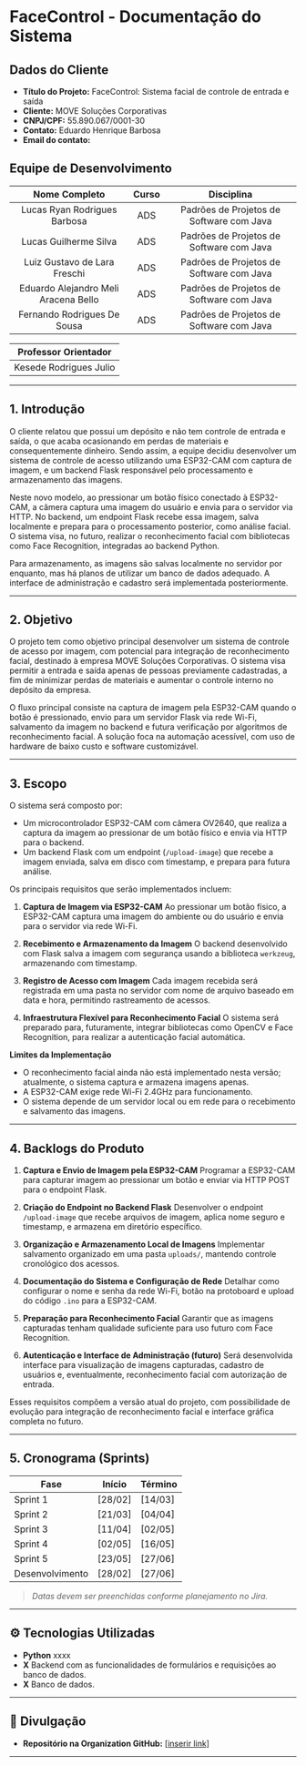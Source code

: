 # FaceControl - Documentação do Sistema

## Dados do Cliente

- **Título do Projeto:** FaceControl: Sistema facial de controle de entrada e saída  
- **Cliente:** MOVE Soluções Corporativas  
- **CNPJ/CPF:** 55.890.067/0001-30  
- **Contato:** Eduardo Henrique Barbosa  
- **Email do contato:**  

## Equipe de Desenvolvimento

| Nome Completo | Curso | Disciplina |
| :-----------: | :---: | :--------: |
| Lucas Ryan Rodrigues Barbosa | ADS | Padrões de Projetos de Software com Java |
| Lucas Guilherme Silva | ADS | Padrões de Projetos de Software com Java |
| Luiz Gustavo de Lara Freschi | ADS | Padrões de Projetos de Software com Java |
| Eduardo Alejandro Meli Aracena Bello | ADS | Padrões de Projetos de Software com Java |
| Fernando Rodrigues De Sousa | ADS | Padrões de Projetos de Software com Java |

| Professor Orientador |
| :---: |
| Kesede Rodrigues Julio |


---

## 1. Introdução

O cliente relatou que possui um depósito e não tem controle de entrada e saída, o que acaba ocasionando em perdas de materiais e consequentemente dinheiro. Sendo assim, a equipe decidiu desenvolver um sistema de controle de acesso utilizando uma ESP32-CAM com captura de imagem, e um backend Flask responsável pelo processamento e armazenamento das imagens.

Neste novo modelo, ao pressionar um botão físico conectado à ESP32-CAM, a câmera captura uma imagem do usuário e envia para o servidor via HTTP. No backend, um endpoint Flask recebe essa imagem, salva localmente e prepara para o processamento posterior, como análise facial. O sistema visa, no futuro, realizar o reconhecimento facial com bibliotecas como Face Recognition, integradas ao backend Python.

Para armazenamento, as imagens são salvas localmente no servidor por enquanto, mas há planos de utilizar um banco de dados adequado. A interface de administração e cadastro será implementada posteriormente.

---

## 2. Objetivo

O projeto tem como objetivo principal desenvolver um sistema de controle de acesso por imagem, com potencial para integração de reconhecimento facial, destinado à empresa MOVE Soluções Corporativas. O sistema visa permitir a entrada e saída apenas de pessoas previamente cadastradas, a fim de minimizar perdas de materiais e aumentar o controle interno no depósito da empresa.

O fluxo principal consiste na captura de imagem pela ESP32-CAM quando o botão é pressionado, envio para um servidor Flask via rede Wi-Fi, salvamento da imagem no backend e futura verificação por algoritmos de reconhecimento facial. A solução foca na automação acessível, com uso de hardware de baixo custo e software customizável.

---

## 3. Escopo

O sistema será composto por:

* Um microcontrolador ESP32-CAM com câmera OV2640, que realiza a captura da imagem ao pressionar de um botão físico e envia via HTTP para o backend.
* Um backend Flask com um endpoint (`/upload-image`) que recebe a imagem enviada, salva em disco com timestamp, e prepara para futura análise.

Os principais requisitos que serão implementados incluem:

1. **Captura de Imagem via ESP32-CAM**
   Ao pressionar um botão físico, a ESP32-CAM captura uma imagem do ambiente ou do usuário e envia para o servidor via rede Wi-Fi.

2. **Recebimento e Armazenamento da Imagem**
   O backend desenvolvido com Flask salva a imagem com segurança usando a biblioteca `werkzeug`, armazenando com timestamp.

3. **Registro de Acesso com Imagem**
   Cada imagem recebida será registrada em uma pasta no servidor com nome de arquivo baseado em data e hora, permitindo rastreamento de acessos.

4. **Infraestrutura Flexível para Reconhecimento Facial**
   O sistema será preparado para, futuramente, integrar bibliotecas como OpenCV e Face Recognition, para realizar a autenticação facial automática.

**Limites da Implementação**

* O reconhecimento facial ainda não está implementado nesta versão; atualmente, o sistema captura e armazena imagens apenas.
* A ESP32-CAM exige rede Wi-Fi 2.4GHz para funcionamento.
* O sistema depende de um servidor local ou em rede para o recebimento e salvamento das imagens.

---

## 4. Backlogs do Produto

1. **Captura e Envio de Imagem pela ESP32-CAM**
   Programar a ESP32-CAM para capturar imagem ao pressionar um botão e enviar via HTTP POST para o endpoint Flask.

2. **Criação do Endpoint no Backend Flask**
   Desenvolver o endpoint `/upload-image` que recebe arquivos de imagem, aplica nome seguro e timestamp, e armazena em diretório específico.

3. **Organização e Armazenamento Local de Imagens**
   Implementar salvamento organizado em uma pasta `uploads/`, mantendo controle cronológico dos acessos.

4. **Documentação do Sistema e Configuração de Rede**
   Detalhar como configurar o nome e senha da rede Wi-Fi, botão na protoboard e upload do código `.ino` para a ESP32-CAM.

5. **Preparação para Reconhecimento Facial**
   Garantir que as imagens capturadas tenham qualidade suficiente para uso futuro com Face Recognition.

6. **Autenticação e Interface de Administração (futuro)**
   Será desenvolvida interface para visualização de imagens capturadas, cadastro de usuários e, eventualmente, reconhecimento facial com autorização de entrada.

Esses requisitos compõem a versão atual do projeto, com possibilidade de evolução para integração de reconhecimento facial e interface gráfica completa no futuro.

---

## 5. Cronograma (Sprints)

| Fase              | Início     | Término    |
|-------------------|------------|------------|
| Sprint 1          | [28/02]    |  [14/03]   |
| Sprint 2          | [21/03]    |  [04/04]   |
| Sprint 3          | [11/04]    |  [02/05]   |
| Sprint 4          | [02/05]    |  [16/05]   |
| Sprint 5          | [23/05]    |  [27/06]   |
| Desenvolvimento   | [28/02]    |  [27/06]   |

> _Datas devem ser preenchidas conforme planejamento no Jira._

---

## ⚙️ Tecnologias Utilizadas

- **Python** xxxx
- **X** Backend com as funcionalidades de formulários e requisições ao banco de dados.
- **X** Banco de dados.

---

## 📢 Divulgação

- **Repositório na Organization GitHub:** [\[inserir link\]](https://github.com/unimetrocamp-startupclass/LTD.2025.1.037---Face-Control/edit/main)

---

